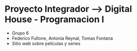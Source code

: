 # Proyecto Integrador --> Digital House - Programacion I
<ul>
  <li>Grupo 6 </li>
  <li>Federico Fullone, Antonia Reynal, Tomas Fontana </li>
  <li>Sitio web sobre películas y series </li>
  </ul>
  

